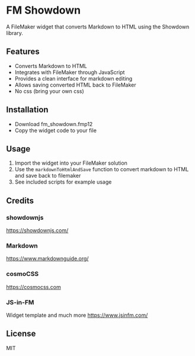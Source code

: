 # FM Showdown

A FileMaker widget that converts Markdown to HTML using the Showdown library.

## Features

- Converts Markdown to HTML
- Integrates with FileMaker through JavaScript
- Provides a clean interface for markdown editing
- Allows saving converted HTML back to FileMaker
- No css (bring your own css)

## Installation

 - Download fm_showdown.fmp12
 - Copy the widget code to your file


## Usage

1. Import the widget into your FileMaker solution
2. Use the `markdownToHtmlAndSave` function to convert markdown to HTML and save back to filemaker
3. See included scripts for example usage

## Credits

### showdownjs
https://showdownjs.com/

### Markdown
https://www.markdownguide.org/

### cosmoCSS
https://cosmocss.com

### JS-in-FM
Widget template and much more
https://www.jsinfm.com/

## License

MIT
